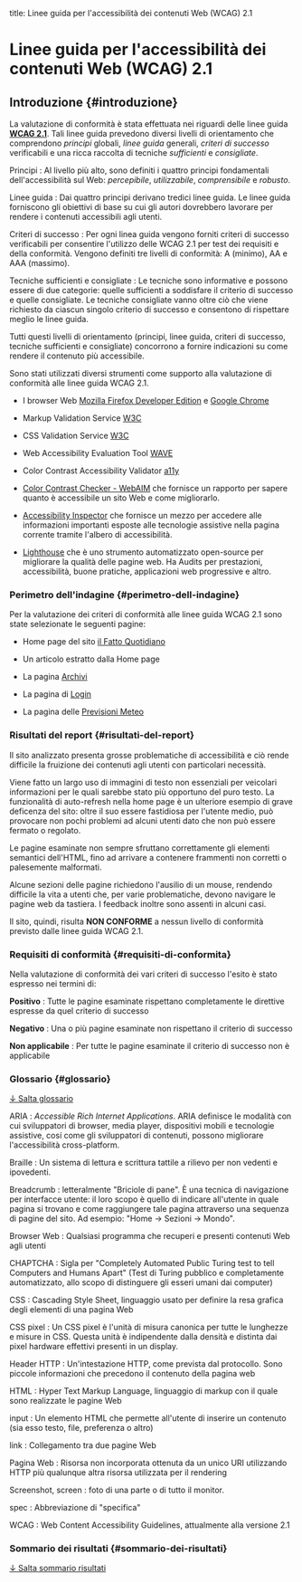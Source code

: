 title: Linee guida per l'accessibilità dei contenuti Web (WCAG) 2.1

# Linee guida per l'accessibilità dei contenuti Web (WCAG) 2.1

## Introduzione {#introduzione}

La valutazione di conformità è stata effettuata nei riguardi delle linee guida [**WCAG 2.1**](https://www.w3.org/Translations/WCAG21-it/). Tali linee guida prevedono diversi livelli di orientamento che comprendono *principi* globali, *linee guida* generali, *criteri di successo* verificabili e una ricca raccolta di tecniche *sufficienti* e *consigliate*.

Principi
: Al livello più alto, sono definiti i quattro principi fondamentali dell'accessibilità sul Web: *percepibile*, *utilizzabile*, *comprensibile* e *robusto*. 

Linee guida
: Dai quattro principi derivano tredici linee guida. Le linee guida forniscono gli obiettivi di base su cui gli autori dovrebbero lavorare per rendere i contenuti accessibili agli utenti. 

Criteri di successo
: Per ogni linea guida vengono forniti criteri di successo verificabili per consentire l'utilizzo delle WCAG 2.1 per test dei requisiti e della conformità. Vengono definiti tre livelli di conformità: A (minimo), AA e AAA (massimo).

Tecniche sufficienti e consigliate
: Le tecniche sono informative e possono essere di due categorie: quelle sufficienti a soddisfare il criterio di successo e quelle consigliate. Le tecniche consigliate vanno oltre ciò che viene richiesto da ciascun singolo criterio di successo e consentono di rispettare meglio le linee guida. 

Tutti questi livelli di orientamento (principi, linee guida, criteri di successo, tecniche sufficienti e consigliate) concorrono a fornire indicazioni su come rendere il contenuto più accessibile. 

Sono stati utilizzati diversi strumenti come supporto alla valutazione di conformità alle linee guida WCAG 2.1.

- I browser Web [Mozilla Firefox Developer Edition](https://www.mozilla.org/it/firefox/channel/desktop/) e [Google Chrome](https://www.google.com/intl/it/chrome/)

- Markup Validation Service [W3C](https://validator.w3.org/)

- CSS Validation Service [W3C](https://jigsaw.w3.org/css-validator/)

- Web Accessibility Evaluation Tool [WAVE](http://wave.webaim.org/)

- Color Contrast Accessibility Validator [a11y](https://color.a11y.com/?wc3)

- [Color Contrast Checker - WebAIM](https://webaim.org/resources/contrastchecker/) che fornisce un rapporto per sapere quanto è accessibile un sito Web e come migliorarlo.

- [Accessibility Inspector](https://developer.mozilla.org/it/docs/Tools/Accessibility_inspector?utm_source=devtools&utm_medium=a11y-panel-description ) che fornisce un mezzo per accedere alle informazioni importanti esposte alle tecnologie assistive nella pagina corrente tramite l'albero di accessibilità.

- [Lighthouse](https://developers.google.com/web/tools/lighthouse/) che è uno strumento automatizzato open-source per migliorare la qualità delle pagine web. Ha Audits per prestazioni, accessibilità, buone pratiche, applicazioni web progressive e altro.

### Perimetro dell'indagine {#perimetro-dell-indagine}

Per la valutazione dei criteri di conformità alle linee guida WCAG 2.1 sono state selezionate le seguenti pagine:

- Home page del sito [il Fatto Quotidiano](https://www.ilfattoquotidiano.it/)

- Un articolo estratto dalla Home page

- La pagina [Archivi](https://www.ilfattoquotidiano.it/archivi/)

- La pagina di [Login](https://shop.ilfattoquotidiano.it/login/)

- La pagina delle [Previsioni Meteo](http://meteo.ilfattoquotidiano.it/)

### Risultati del report {#risultati-del-report}

Il sito analizzato presenta grosse problematiche di accessibilità e ciò rende difficile la fruizione dei contenuti agli utenti con particolari necessità.

Viene fatto un largo uso di immagini di testo non essenziali per veicolari informazioni per le quali sarebbe stato più opportuno del puro testo. La funzionalità di auto-refresh nella home page è un ulteriore esempio di grave deficenza del sito: oltre il suo essere fastidiosa per l'utente medio, può provocare non pochi problemi ad alcuni utenti dato che non può essere fermato o regolato.

Le pagine esaminate non sempre sfruttano correttamente gli elementi semantici dell'HTML, fino ad arrivare a contenere frammenti non corretti o palesemente malformati.

Alcune sezioni delle pagine richiedono l'ausilio di un mouse, rendendo difficile la vita a utenti che, per varie problematiche, devono navigare le pagine web da tastiera. I feedback inoltre sono assenti in alcuni casi.

Il sito, quindi, risulta **NON CONFORME** a nessun livello di conformità previsto dalle linee guida WCAG 2.1.

### Requisiti di conformità {#requisiti-di-conformita}

Nella valutazione di conformità dei vari criteri di successo l'esito è stato espresso nei termini di:

**Positivo**
: Tutte le pagine esaminate rispettano completamente le direttive espresse da quel criterio di successo

**Negativo**
: Una o più pagine esaminate non rispettano il criterio di successo

**Non applicabile**
: Per tutte le pagine esaminate il criterio di successo non è applicabile

### Glossario {#glossario}

[↓ Salta glossario](#sommario-dei-risultati)

ARIA
: *Accessible Rich Internet Applications*. ARIA definisce le modalità con cui sviluppatori di browser, media player, dispositivi mobili e tecnologie assistive, cosí come gli sviluppatori di contenuti, possono migliorare l'accessibilità cross-platform.

Braille
: Un sistema di lettura e scrittura tattile a rilievo per non vedenti e ipovedenti.

Breadcrumb
: letteralmente "Briciole di pane". È una tecnica di navigazione per interfacce utente: il loro scopo è quello di indicare all'utente in quale pagina si trovano e come raggiungere tale pagina attraverso una sequenza di pagine del sito. Ad esempio: "Home → Sezioni → Mondo".

Browser Web
: Qualsiasi programma che recuperi e presenti contenuti Web agli utenti

CHAPTCHA
: Sigla per "Completely Automated Public Turing test to tell Computers and Humans Apart" (Test di Turing pubblico e completamente automatizzato, allo scopo di distinguere gli esseri umani dai computer)

CSS
: Cascading Style Sheet, linguaggio usato per definire la resa grafica degli elementi di una pagina Web

CSS pixel
: Un CSS pixel è l'unità di misura canonica per tutte le lunghezze e misure in CSS. Questa unità è indipendente dalla densità e distinta dai pixel hardware effettivi presenti in un display. 

Header HTTP
: Un'intestazione HTTP, come prevista dal protocollo. Sono piccole informazioni che precedono il contenuto della pagina web

HTML
: Hyper Text Markup Language, linguaggio di markup con il quale sono realizzate le pagine Web

input
: Un elemento HTML che permette all'utente di inserire un contenuto (sia esso testo, file, preferenza o altro)

link
: Collegamento tra due pagine Web

Pagina Web
: Risorsa non incorporata ottenuta da un unico URI utilizzando HTTP più qualunque altra risorsa utilizzata per il rendering

Screenshot, screen
: foto di una parte o di tutto il monitor.

spec
: Abbreviazione di "specifica"

WCAG
: Web Content Accessibility Guidelines, attualmente alla versione 2.1

### Sommario dei risultati {#sommario-dei-risultati}

[↓ Salta sommario risultati](#toc)
